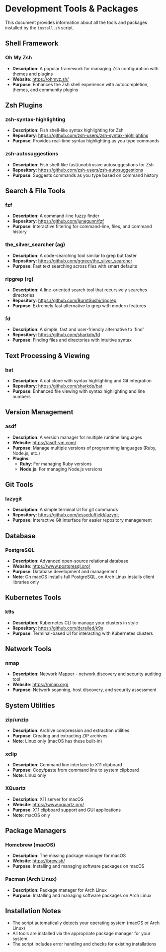 # Development Tools & Packages

This document provides information about all the tools and packages installed by the `install.sh` script.

## Shell Framework

### Oh My Zsh
- **Description**: A popular framework for managing Zsh configuration with themes and plugins
- **Website**: https://ohmyz.sh/
- **Purpose**: Enhances the Zsh shell experience with autocompletion, themes, and community plugins

## Zsh Plugins

### zsh-syntax-highlighting
- **Description**: Fish shell-like syntax highlighting for Zsh
- **Repository**: https://github.com/zsh-users/zsh-syntax-highlighting
- **Purpose**: Provides real-time syntax highlighting as you type commands

### zsh-autosuggestions
- **Description**: Fish shell-like fast/unobtrusive autosuggestions for Zsh
- **Repository**: https://github.com/zsh-users/zsh-autosuggestions
- **Purpose**: Suggests commands as you type based on command history

## Search & File Tools

### fzf
- **Description**: A command-line fuzzy finder
- **Repository**: https://github.com/junegunn/fzf
- **Purpose**: Interactive filtering for command-line, files, and command history

### the_silver_searcher (ag)
- **Description**: A code-searching tool similar to grep but faster
- **Repository**: https://github.com/ggreer/the_silver_searcher
- **Purpose**: Fast text searching across files with smart defaults

### ripgrep (rg)
- **Description**: A line-oriented search tool that recursively searches directories
- **Repository**: https://github.com/BurntSushi/ripgrep
- **Purpose**: Extremely fast alternative to grep with modern features

### fd
- **Description**: A simple, fast and user-friendly alternative to 'find'
- **Repository**: https://github.com/sharkdp/fd
- **Purpose**: Finding files and directories with intuitive syntax

## Text Processing & Viewing

### bat
- **Description**: A cat clone with syntax highlighting and Git integration
- **Repository**: https://github.com/sharkdp/bat
- **Purpose**: Enhanced file viewing with syntax highlighting and line numbers

## Version Management

### asdf
- **Description**: A version manager for multiple runtime languages
- **Website**: https://asdf-vm.com/
- **Purpose**: Manage multiple versions of programming languages (Ruby, Node.js, etc.)
- **Plugins**:
  - **Ruby**: For managing Ruby versions
  - **Node.js**: For managing Node.js versions

## Git Tools

### lazygit
- **Description**: A simple terminal UI for git commands
- **Repository**: https://github.com/jesseduffield/lazygit
- **Purpose**: Interactive Git interface for easier repository management

## Database

### PostgreSQL
- **Description**: Advanced open-source relational database
- **Website**: https://www.postgresql.org/
- **Purpose**: Database development and management
- **Note**: On macOS installs full PostgreSQL, on Arch Linux installs client libraries only

## Kubernetes Tools

### k9s
- **Description**: Kubernetes CLI to manage your clusters in style
- **Repository**: https://github.com/derailed/k9s
- **Purpose**: Terminal-based UI for interacting with Kubernetes clusters

## Network Tools

### nmap
- **Description**: Network Mapper - network discovery and security auditing tool
- **Website**: https://nmap.org/
- **Purpose**: Network scanning, host discovery, and security assessment

## System Utilities

### zip/unzip
- **Description**: Archive compression and extraction utilities
- **Purpose**: Creating and extracting ZIP archives
- **Note**: Linux only (macOS has these built-in)

### xclip
- **Description**: Command line interface to X11 clipboard
- **Purpose**: Copy/paste from command line to system clipboard
- **Note**: Linux only

### XQuartz
- **Description**: X11 server for macOS
- **Website**: https://www.xquartz.org/
- **Purpose**: X11 clipboard support and GUI applications
- **Note**: macOS only

## Package Managers

### Homebrew (macOS)
- **Description**: The missing package manager for macOS
- **Website**: https://brew.sh/
- **Purpose**: Installing and managing software packages on macOS

### Pacman (Arch Linux)
- **Description**: Package manager for Arch Linux
- **Purpose**: Installing and managing software packages on Arch Linux

## Installation Notes

- The script automatically detects your operating system (macOS or Arch Linux)
- All tools are installed via the appropriate package manager for your system
- The script includes error handling and checks for existing installations

